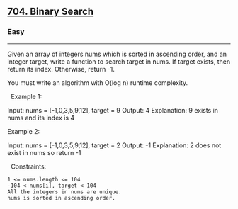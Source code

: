 <h2><a href="https://leetcode.com/problems/binary-search/?envType=study-plan&id=level-1">704. Binary Search</a></h2><h3>Easy</h3><hr>Given an array of integers nums which is sorted in ascending order, and an integer target, write a function to search target in nums. If target exists, then return its index. Otherwise, return -1.

You must write an algorithm with O(log n) runtime complexity.

 
Example 1:

Input: nums = [-1,0,3,5,9,12], target = 9
Output: 4
Explanation: 9 exists in nums and its index is 4


Example 2:

Input: nums = [-1,0,3,5,9,12], target = 2
Output: -1
Explanation: 2 does not exist in nums so return -1


 
Constraints:


	1 <= nums.length <= 104
	-104 < nums[i], target < 104
	All the integers in nums are unique.
	nums is sorted in ascending order.

